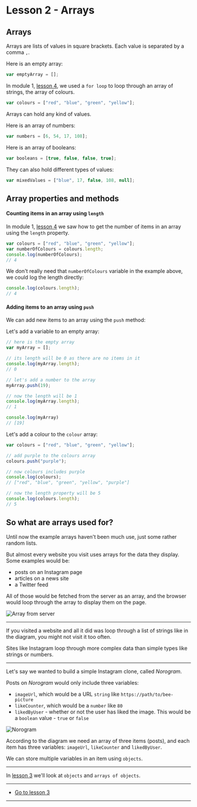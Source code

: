
# Lesson 2 - Arrays

## Arrays

Arrays are lists of values in square brackets. Each value is separated by a comma `,`.

Here is an empty array:
```js
var emptyArray = [];
```

In module 1, [lesson 4](../1/4/#arrayloops), we used a `for loop` to loop through an array of strings, the array of colours.

```js
var colours = ["red", "blue", "green", "yellow"];
```

Arrays can hold any kind of values.

Here is an array of numbers:
```js
var numbers = [6, 54, 17, 108];
```

Here is an array of booleans:
```js
var booleans = [true, false, false, true];
```

They can also hold different types of values:

```js
var mixedValues = ["blue", 17, false, 108, null];
```

<!-- ###### Create a variable called `stringArray` and give it three string values
~~parser js arrays stringArray~~

###### Create a variable called `numberArray` and give it three number values
~~parser js arrays numberArray~~ -->

## Array properties and methods

#### Counting items in an array using `length`

In module 1, [lesson 4](../1/4/#arraylength) we saw how to get the number of items in an array using the `length` property.

```js
var colours = ["red", "blue", "green", "yellow"];
var numberOfColours = colours.length;
console.log(numberOfColours);
// 4
```

We don't really need that `numberOfColours` variable in the example above, we could log the length directly:

```js
console.log(colours.length);
// 4
```

<!-- ###### Create a variable called `arrayLength` with an array value, give it at least one value and log the number of items in it
~~parser js booleans arrayLength~~ -->

#### Adding items to an array using `push`

We can add new items to an array using the `push` method:

Let's add a variable to an empty array:

```js
// here is the empty array
var myArray = [];

// its length will be 0 as there are no items in it
console.log(myArray.length);
// 0

// let's add a number to the array
myArray.push(19);

// now the length will be 1
console.log(myArray.length);
// 1

console.log(myArray)
// [19]
```

Let's add a colour to the `colour` array:

```js
var colours = ["red", "blue", "green", "yellow"];

// add purple to the colours array
colours.push("purple");

// now colours includes purple
console.log(colours);
// ["red", "blue", "green", "yellow", "purple"]

// now the length property will be 5 
console.log(colours.length);
// 5
```

<!-- ###### Create a variable called `arrayLength` with an array value, give it at least one value and log the number of items in it
~~parser js booleans arrayLength~~ -->


## So what are arrays used for?

Until now the example arrays haven't been much use, just some rather random lists.

But almost every website you visit uses arrays for the data they display. Some examples would be:

- posts on an Instagram page
- articles on a news site
- a Twitter feed

All of those would be fetched from the server as an array, and the browser would loop through the array to display them on the page.

<img src="/images/array-from-server.png" alt="Array from server" style="max-width: 480px" />

---

If you visited a website and all it did was loop through a list of strings like in the diagram, you might not visit it too often. 

Sites like Instagram loop through more complex data than simple types like strings or numbers. 

---

Let's say we wanted to build a simple Instagram clone, called *Norogram*.

Posts on *Norogram* would only include three variables:

- `imageUrl`, which would be a URL `string` like `https://path/to/bee-picture`
- `likeCounter`, which would be a `number` like `80`
- `likedByUser` - whether or not the user has liked the image. This would be a `boolean` value - `true` or `false` 

<img src="/images/norogram.png" alt="Norogram" style="max-width: 600px" />

According to the diagram we need an array of three items (posts), and each item has three variables: `imageUrl`, `likeCounter` and `likedByUser`.

We can store multiple variables in an item using `objects`.

---

In [lesson 3](3) we'll look at `objects` and `arrays of objects`.

---

- [Go to lesson 3](3) 
---
